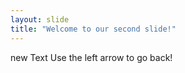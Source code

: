 ```yaml
---
layout: slide
title: "Welcome to our second slide!"
---
```

new Text
Use the left arrow to go back!
